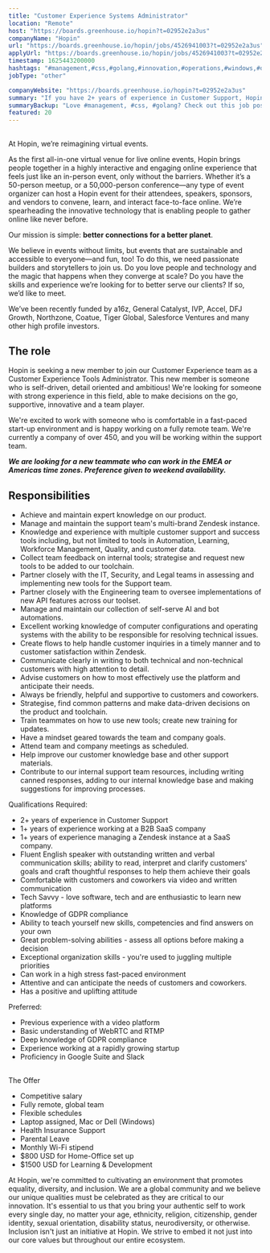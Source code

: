 ```yaml
---
title: "Customer Experience Systems Administrator"
location: "Remote"
host: "https://boards.greenhouse.io/hopin?t=02952e2a3us"
companyName: "Hopin"
url: "https://boards.greenhouse.io/hopin/jobs/4526941003?t=02952e2a3us"
applyUrl: "https://boards.greenhouse.io/hopin/jobs/4526941003?t=02952e2a3us#app"
timestamp: 1625443200000
hashtags: "#management,#css,#golang,#innovation,#operations,#windows,#office,#webrtc,#monitoring"
jobType: "other"

companyWebsite: "https://boards.greenhouse.io/hopin?t=02952e2a3us"
summary: "If you have 2+ years of experience in Customer Support, Hopin is looking for someone with your knowledge."
summaryBackup: "Love #management, #css, #golang? Check out this job post!"
featured: 20
---
```


## 

At Hopin, we’re reimagining virtual events.

As the first all-in-one virtual venue for live online events, Hopin brings people together in a highly interactive and engaging online experience that feels just like an in-person event, only without the barriers. Whether it’s a 50-person meetup, or a 50,000-person conference—any type of event organizer can host a Hopin event for their attendees, speakers, sponsors, and vendors to convene, learn, and interact face-to-face online. We’re spearheading the innovative technology that is enabling people to gather online like never before.

Our mission is simple: **better connections for a better planet**. 

We believe in events without limits, but events that are sustainable and accessible to everyone—and fun, too! To do this, we need passionate builders and storytellers to join us. Do you love people and technology and the magic that happens when they converge at scale? Do you have the skills and experience we’re looking for to better serve our clients? If so, we’d like to meet.

We’ve been recently funded by a16z, General Catalyst, IVP, Accel, DFJ Growth, Northzone, Coatue, Tiger Global, Salesforce Ventures and many other high profile investors.

## The role

Hopin is seeking a new member to join our Customer Experience team as a Customer Experience Tools Administrator. This new member is someone who is self-driven, detail oriented and ambitious! We're looking for someone with strong experience in this field, able to make decisions on the go, supportive, innovative and a team player.

We're excited to work with someone who is comfortable in a fast-paced start-up environment and is happy working on a fully remote team. We're currently a company of over 450, and you will be working within the support team.

**_We are looking for a new teammate who can work in the EMEA or Americas time zones. Preference given to weekend availability._** 

## Responsibilities 

*   Achieve and maintain expert knowledge on our product.
*   Manage and maintain the support team's multi-brand Zendesk instance. 
*   Knowledge and experience with multiple customer support and success tools including, but not limited to tools in Automation, Learning, Workforce Management, Quality, and customer data. 
*   Collect team feedback on internal tools; strategise and request new tools to be added to our toolchain. 
*   Partner closely with the IT, Security, and Legal teams in assessing and implementing new tools for the Support team. 
*   Partner closely with the Engineering team to oversee implementations of new API features across our toolset. 
*   Manage and maintain our collection of self-serve AI and bot automations. 
*   Excellent working knowledge of computer configurations and operating systems with the ability to be responsible for resolving technical issues.
*   Create flows to help handle customer inquiries in a timely manner and to customer satisfaction within Zendesk.
*   Communicate clearly in writing to both technical and non-technical customers with high attention to detail.
*   Advise customers on how to most effectively use the platform and anticipate their needs.
*   Always be friendly, helpful and supportive to customers and coworkers.
*   Strategise, find common patterns and make data-driven decisions on the product and toolchain.
*   Train teammates on how to use new tools; create new training for updates.
*   Have a mindset geared towards the team and company goals.
*   Attend team and company meetings as scheduled.
*   Help improve our customer knowledge base and other support materials.
*   Contribute to our internal support team resources, including writing canned responses, adding to our internal knowledge base and making suggestions for improving processes.

Qualifications Required:

*   2+ years of experience in Customer Support
*   1+ years of experience working at a B2B SaaS company
*   1+ years of experience managing a Zendesk instance at a SaaS company. 
*   Fluent English speaker with outstanding written and verbal communication skills; ability to read, interpret and clarify customers' goals and craft thoughtful responses to help them achieve their goals
*   Comfortable with customers and coworkers via video and written communication
*   Tech Savvy - love software, tech and are enthusiastic to learn new platforms
*   Knowledge of GDPR compliance
*   Ability to teach yourself new skills, competencies and find answers on your own
*   Great problem-solving abilities - assess all options before making a decision
*   Exceptional organization skills - you're used to juggling multiple priorities
*   Can work in a high stress fast-paced environment
*   Attentive and can anticipate the needs of customers and coworkers.
*   Has a positive and uplifting attitude

Preferred:

*   Previous experience with a video platform
*   Basic understanding of WebRTC and RTMP
*   Deep knowledge of GDPR compliance
*   Experience working at a rapidly growing startup
*   Proficiency in Google Suite and Slack

## 

The Offer

*   Competitive salary
*   Fully remote, global team
*   Flexible schedules
*   Laptop assigned, Mac or Dell (Windows)
*   Health Insurance Support
*   Parental Leave
*   Monthly Wi-Fi stipend
*   $800 USD for Home-Office set up
*   $1500 USD for Learning & Development

At Hopin, we're committed to cultivating an environment that promotes equality, diversity, and inclusion. We are a global community and we believe our unique qualities must be celebrated as they are critical to our innovation. It's essential to us that you bring your authentic self to work every single day, no matter your age, ethnicity, religion, citizenship, gender identity, sexual orientation, disability status, neurodiversity, or otherwise. Inclusion isn't just an initiative at Hopin. We strive to embed it not just into our core values but throughout our entire ecosystem.
